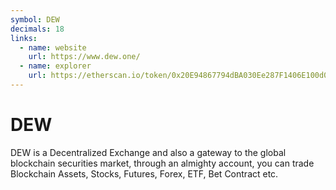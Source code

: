 ```yaml
---
symbol: DEW
decimals: 18
links:
  - name: website
    url: https://www.dew.one/
  - name: explorer
    url: https://etherscan.io/token/0x20E94867794dBA030Ee287F1406E100d03C84Cd3
---
```


# DEW

DEW is a Decentralized Exchange and also a gateway to the global blockchain securities market, through an almighty account, you can trade Blockchain Assets, Stocks, Futures, Forex, ETF, Bet Contract etc.
